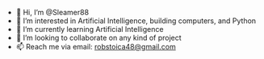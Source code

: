 - 👋 Hi, I’m @Sleamer88
- 👀 I’m interested in Artificial Intelligence, building computers, and Python
- 🌱 I’m currently learning Artificial Intelligence
- 💞️ I’m looking to collaborate on any kind of project
- 📫 Reach me via email: robstoica48@gmail.com

<!---
Sleamer88/Sleamer88 is a ✨ special ✨ repository because its `README.md` (this file) appears on your GitHub profile.
You can click the Preview link to take a look at your changes.
--->
